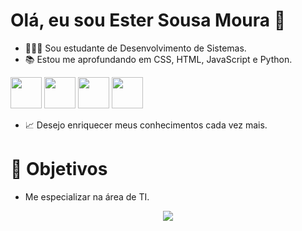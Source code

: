 
# Olá, eu sou Ester Sousa Moura 👋 
- 👩🏾‍💻 Sou estudante de Desenvolvimento de Sistemas.
- 📚 Estou me aprofundando em CSS, HTML, JavaScript e Python.
<div> 
  
<img src="https://cdn.jsdelivr.net/gh/devicons/devicon/icons/html5/html5-original.svg" height="50" width="50"/>
<img src="https://cdn.jsdelivr.net/gh/devicons/devicon/icons/css3/css3-original-wordmark.svg" height="50" width="50" />  
<img src="https://cdn.jsdelivr.net/gh/devicons/devicon/icons/javascript/javascript-original.svg" height="50" width="50" /> 
<img src="https://cdn.jsdelivr.net/gh/devicons/devicon/icons/python/python-original-wordmark.svg" height="50" width="50" />
          
</div>      


- 📈 Desejo enriquecer meus conhecimentos cada vez mais.

# 📌 Objetivos
- Me especializar na área de TI. 

<div align="center">
<img src="https://c.tenor.com/bCfpwMjfAi0AAAAM/cat-typing.gif"/>
</div>
